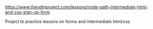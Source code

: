https://www.theodinproject.com/lessons/node-path-intermediate-html-and-css-sign-up-form

Project to practice lessons on forms and intermediate html/css
